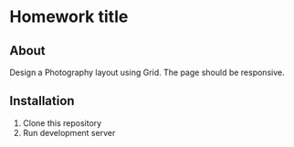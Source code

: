 # Homework title

## About
Design a Photography layout using Grid. The page should be responsive.

## Installation

1. Clone this repository
2. Run development server
